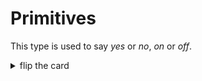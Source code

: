 # Primitives

This type is used to say _yes_ or _no_, _on_ or _off_.

<details>
<summary>flip the card</summary>
<br>

## `"boolean"`

```js
'use strict';

let likesPizza = confirm('do you like pizza?');

console.log(likesPizza);
console.log(typeof likesPizza);
```

</details>
